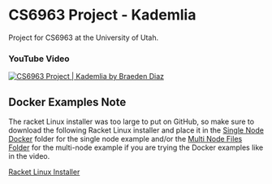 # CS6963 Project - Kademlia

Project for CS6963 at the University of Utah.

### YouTube Video

[![CS6963 Project | Kademlia by Braeden Diaz](http://img.youtube.com/vi/y9SX-Le7ui8/0.jpg)](https://youtu.be/y9SX-Le7ui8 "CS6963 Project | Kademlia by Braeden Diaz")

## Docker Examples Note

The racket Linux installer was too large to put on GitHub, so make sure to download the following Racket Linux installer
and place it in the [Single Node Docker](/Project%20-%20Kademlia/Kademlia%20Docker%20Examples/Single%20Node%20Docker)
folder for the single node example and/or the [Multi Node Files Folder](/Project%20-%20Kademlia/Kademlia%20Docker%20Examples/Multi%20Node%20Example/files)
for the multi-node example if you are trying the Docker examples like in the video.

[Racket Linux Installer](https://mirror.racket-lang.org/installers/8.1/racket-8.1-x86_64-linux-cs.sh)
